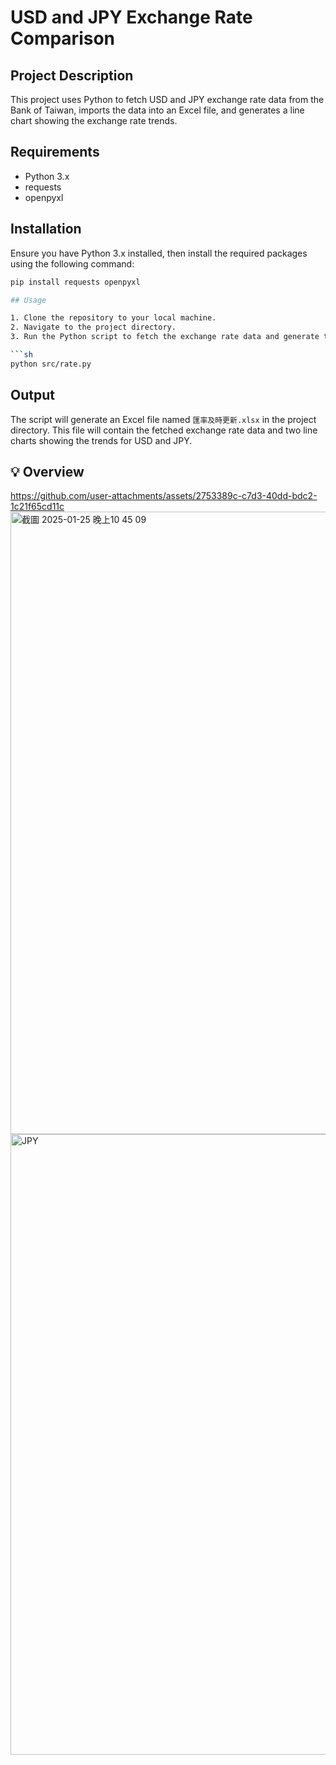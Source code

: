 # USD and JPY Exchange Rate Comparison

## Project Description

This project uses Python to fetch USD and JPY exchange rate data from the Bank of Taiwan, imports the data into an Excel file, and generates a line chart showing the exchange rate trends.

## Requirements

- Python 3.x
- requests
- openpyxl

## Installation

Ensure you have Python 3.x installed, then install the required packages using the following command:

```sh
pip install requests openpyxl

## Usage

1. Clone the repository to your local machine.
2. Navigate to the project directory.
3. Run the Python script to fetch the exchange rate data and generate the Excel file with charts:

```sh
python src/rate.py
```

## Output

The script will generate an Excel file named `匯率及時更新.xlsx` in the project directory. This file will contain the fetched exchange rate data and two line charts showing the trends for USD and JPY.

## 💡 Overview
https://github.com/user-attachments/assets/2753389c-c7d3-40dd-bdc2-1c21f65cd11c
<img width="996" alt="截圖 2025-01-25 晚上10 45 09" src="https://github.com/user-attachments/assets/09183830-7e9e-43b4-8898-2bc441a1321c" />
<img width="993" alt="JPY" src="https://github.com/user-attachments/assets/667451dc-920d-44eb-b912-b275087f89b7" />



